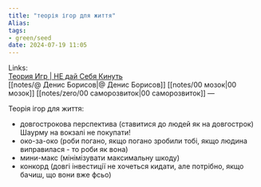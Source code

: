 ```yaml
---
title: "теорія ігор для життя"
Alias: 
tags:
- green/seed
date: 2024-07-19 11:05
---
```

Links:  
[Теория Игр | НЕ дай Себя Кинуть](https://youtu.be/wRhCgnHOowA?si=lIpg4sK1Ekq8T0iv)  
[[notes/@ Денис Борисов|@ Денис Борисов]]
[[notes/00 мозок|00 мозок]]
[[notes/zero/00 саморозвиток|00 саморозвиток]]
—

Теорія ігор для життя:
- довгострокова перспектива (ставитися до людей як на довгострок) Шаурму на вокзалі не покупати!
- око-за-око (роби погано, якщо погано зробили тобі, якщо людина виправилася - то роби як вона)
- мини-макс (мінімізувати максимальну шкоду)
- конкорд (довгі інвестиції не хочеться кидати, але потрібно, якщо бачиш, що вони вже фсьо)
